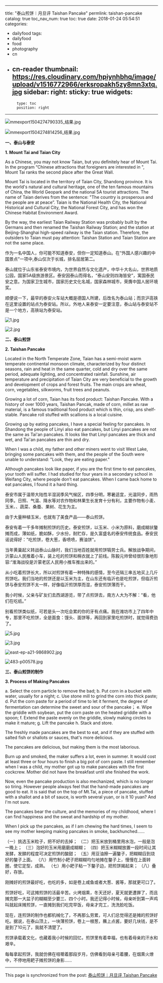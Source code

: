 
---
title: "泰山煎饼︱月旦评 Taishan Pancake"
permlink: taishan-pancake
catalog: true
toc_nav_num: true
toc: true
date: 2018-01-24 05:54:51
categories:
- dailyfood
tags:
- dailyfood
- food
- photography
- cn
- cn-reader
thumbnail: https://res.cloudinary.com/hpiynhbhq/image/upload/v1516772966/erksropakh5zy8mn3xtq.jpg
sidebar:
    right:
        sticky: true
widgets:
    -
        type: toc
        position: right
---


![mmexport1504274790335_结果.jpg](https://res.cloudinary.com/hpiynhbhq/image/upload/v1516772966/erksropakh5zy8mn3xtq.jpg)

![mmexport1504274814256_结果.jpg](https://res.cloudinary.com/hpiynhbhq/image/upload/v1516772975/uwjqhj9e0lcsnvbeggcb.jpg)


**一、泰山与泰安**

**1. Mount Tai and Taian City**

As a Chinese, you may not know Taian, but you definitely hear of Mount Tai. In the program “Chinese attractions that foreigners are interested in ", Mount Tai ranks the second place after the Great Wall. 

Mount Tai is located in the territory of Taian City, Shandong province. It is the world's natural and cultural heritage, one of the ten famous mountains of China, the World Geopark and the national 5A tourist attractions. The name of Taian derives from the sentence: "The country is prosperous and the people are at peace”. Taian is the National Health City, the National Historical and Cultural City, the National Forest City, and has won the Chinese Habitat Environment Award.

By the way, the earliest Taian Railway Station was probably built by the Germans and then renamed the Taishan Railway Station; and the station at Beijing-Shanghai high-speed railway is the Taian station. Therefore, the outsiders to Taian must pay attention: Taishan Station and Taian Station are not the same place.

作为一名中国人，你可能不知道泰安，但你一定知道泰山。在“外国人感兴趣的中国景点”一项中,泰山仅次于长城，排名屈居第二。

泰山就位于山东省泰安市境内，为世界自然与文化遗产，中华十大名山，世界地质公园，国家5A级旅游景区。泰安因泰山而得名，“泰山安则四海皆安”，寓国泰民安之意。为国家卫生城市，国家历史文化名城，国家森林城市，荣膺中国人居环境奖。

顺便说一下，最早的泰安火车站大概是德国人所建，后改名为泰山站；而京沪高铁在这里设置的站点为泰安站。所以，外地人来泰安一定要注意，泰山站与泰安站不是一个地方，高铁站为泰安站。


![1.jpg](https://res.cloudinary.com/hpiynhbhq/image/upload/v1516773051/wkv0s1wofyqkljdr0pk6.jpg)


![2.jpg](https://res.cloudinary.com/hpiynhbhq/image/upload/v1516773069/xjlqairm8kz6w8fabrex.jpg)


**二、泰山煎饼**

**2. Taishan Pancake**

Located in the North Temperate Zone, Taian has a semi-moist warm temperate continental monsoon climate, characterized by four distinct seasons, rain and heat in the same quarter, cold and dry over the same period, adequate lighting, and concentrated rainfall. Sunshine, air temperature and precipitation of Taian City are very beneficial to the growth and development of crops and forest fruits. The main crops are wheat, corn, vegetables, silkworms, fruit trees and peanuts.

Growing a lot of corn, Taian has its food product: Taishan Pancake. With a history of over 1000 years, Taishan Pancak, made of corn, millet as raw material, is a famous traditional food product which is thin, crisp, ans shelf-stable. Pancake roll stuffed with scallions is a local cuisine.

Growing up by eating pancakes, I have a special feeling for pancakes. In Shandong the people of Linyi also eat pancakes, but Linyi pancakes are not the same as Tai'an pancakes. It looks like that Linyi pancakes are thick and wet, and Tai'an pancakes are thin and dry.

When I was a child, my father and other miners went to visit West Lake, bringing some pancakes with them, and the people of the South were unable to understand: "Look, they are eating paper."

Although pancakes look like paper, if you are the first time to eat pancakes, your tooth will suffer. I had studied for four years in a secondary school in Weifang City, where people don’t eat pancakes. When I came back home to eat pancakes, I found it a hard thing.

泰安市属于温带大陆性半湿润季风气候区，四季分明，寒暑适宜，光温同步，雨热同季。日照、气温、降水等对农作物和林果生长发育十分有利，主要作物有小麦、玉米、、蔬菜、桑蚕、果树、花生为主。

由于大量种植玉米，也就有了美食产品——泰山煎饼。

泰安有着一千多年摊制煎饼的历史。泰安煎饼，以玉米、小米为原料，磨成糊状鏊摊而成，薄如纸，脆如酥，少水份，耐贮存，是久富盛名的泰安传统食品。泰安民谣说得好："吃煎饼，卷大葱，香喷喷，赛油饼"。

当年黄巢起义转战泰山山脉时，我们当地百姓就用煎饼犒劳士兵。解放战争期间，沂蒙山人民推着小车，装上吃的煎饼和棉衣就上了前线。陈毅元帅曾经很形象地形容:“淮海战役是沂蒙老区人民用小推车推出来的。”

从小吃着煎饼长大，所以对煎饼有着一种特殊的感情，至今还隔三串五地买上几斤煎饼吃。我们当地的煎饼还是以玉米为主，在山东还有临沂也是吃煎饼，但临沂煎饼与泰安煎饼不太一样，好像临沂煎饼厚而湿，泰安煎饼薄而干。

我小时候，父亲与矿友们去西湖游览，带了点煎饼去，南方人大为不解：“看，他们在吃纸。”

别看煎饼类似纸，可若是头一次吃会累的你的牙有点痛。我在潍坊市上了四年中专，那里不吃煎饼，全是面食：馒头、面饼等，再回到家里吃煎饼时，就觉得费劲了。

![5.jpg](https://res.cloudinary.com/hpiynhbhq/image/upload/v1516773133/ldct8it1u4kn6uzl7vsc.jpg)

![3.jpg](https://res.cloudinary.com/hpiynhbhq/image/upload/v1516773144/swcihkbrpcz2ax9rerch.jpg)


![east-ep-a21-9868902.jpg](https://res.cloudinary.com/hpiynhbhq/image/upload/v1516773165/x4lvavpc071brlq31jma.jpg)


![483-p00578.jpg](https://res.cloudinary.com/hpiynhbhq/image/upload/v1516773175/o70rtgmktcgonrg2yvy1.jpg)

**三、泰山煎饼的制作**

**3. Process of Making Pancakes**

a. Select the corn particle to remove the bad;
b. Put corn in a bucket with water, usually for a night;
c. Use stone mill to grind the corn into thick paste;
d. Put the corn paste for a period of time to let it ferment, the degree of fermentation can determine the sweet and sour of the pancake；
e. Wipe the griddle with soybean, put the corn paste on the heated griddle with a spoon; 
f. Extend the paste evenly on the griddle, slowly making circles to make it mature;
g. Lift the pancake
h. Stack and store. 

The freshly made pancakes are the best to eat, and if they are stuffed with salted fish or shallots or sauces, that's more delicious.

The pancakes are delicious, but making them is the most laborious. 

Burn up and smoked, the maker suffers a lot, even in summer. It would cost at least three or four hours to finish a big pot of corn paste. I still remember when I was a child, my mother got up to make pancakes with the first cockcrew. Mother did not have the breakfast until she finished the work. 

Now, even the pancake production is also mechanized, which is no longer so tiring. However people always feel that the hand-made pancakes are good to eat. It is said that on the top of Mt.Tai, a piece of pancake, stuffed with a shallot and a bit of sauce, is worth several yuan, or is it 10 yuan? And I'm not sure.

The pancakes bear the culture, and the memories of my childhood, where I can find happiness and the sweat and hardship of my mother.

When I pick up the pancakes, as if I am chewing the hard times, I seem to see my mother keeping making pancakes in smoke, backhunched……

（一）挑选玉米粒子，把不好的去掉；
（二）把玉米放到桶里用水泡，一般是泡一晚上；
（三）泡好的玉米用磨磨成糊糊；
（四）把玉米糊糊放置一段时间让其发酵，发酵的程度可决定煎饼的酸甜；
（五）用豆油擦一遍鏊子，把糊糊舀到烧好的鏊子上面。
（六）用竹制小耙子把糊糊均匀地摊在鏊子上，慢慢在上面转圈，使它定型，成熟。
（七）用小耙子粘一下鏊子边，把煎饼揭起来；
（八）叠好，存放。

刚摊好的煎饼最好吃，也吃的多，如是卷上咸鱼或者大葱、酱等，那就更可口了。

煎饼好吃，可这摊煎饼的活最辛苦。火烤烟熏，冬天还好，夏天就更遭罪了，而且摊完那一大盆子的糊糊至少要三、四个小时。我还记得小时候，母亲听到第一声鸡叫就起床摊煎饼，一直摊到我们吃完早饭，母亲才完工，洗洗脸吃饭。

现在，连煎饼的制作也都机械化了，不再那么劳累，可人们总觉得还是摊的煎饼好吃。据说，在泰山顶上，一块薄煎饼，卷上一根葱，蘸上点酱，要好几块钱，是不是到了10元了，我就不清楚了。

煎饼承载着文化，也藏着我小时候的回忆，煎饼里有着幸福，也有着母亲的汗水和艰辛。

每每拿起煎饼，我就仿佛在咀嚼着那段岁月，仿佛看到母亲弓着腰，在烟熏火燎中，不停地用耙子摊煎饼的身影……

- - -

This page is synchronized from the post: [泰山煎饼︱月旦评 Taishan Pancake](https://steemit.com/@bring/taishan-pancake)
